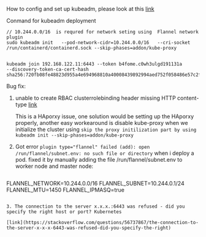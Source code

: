 
How to config and set up kubeadm, please look at this [link](https://computingforgeeks.com/install-kubernetes-cluster-ubuntu-jammy/)

Conmand for kubeadm deployment

```
// 10.244.0.0/16  is requred for network seting using  Flannel network plugin
sudo kubeadm init   --pod-network-cidr=10.244.0.0/16   --cri-socket /run/containerd/containerd.sock --skip-phases=addon/kube-proxy


kubeadm join 192.168.122.11:6443 --token b4fome.c0wh3ulgd191131a         --discovery-token-ca-cert-hash sha256:720fb08fe48823d955a4e694968810a40008439892994aed752f058486e57c2f 
```



Bug fix:
1. unable to create RBAC clusterrolebinding header missing HTTP content-type [link](https://github.com/kubernetes/kubeadm/issues/2699)
   
   This is a HAporxy issue, one solution would be setting up the HAporxy properly, another easy workearound is disable kube-proxy when we initialize the cluster using `skip the proxy initilization part by using kubeadm init --skip-phases=addon/kube-proxy`

2. Got error `plugin type="flannel" failed (add): open /run/flannel/subnet.env: no such file or directory`   when i deploy a pod.
   fixed it by manually adding the file /run/flannel/subnet.env to worker node and master node:
   ```
FLANNEL_NETWORK=10.244.0.0/16
FLANNEL_SUBNET=10.244.0.1/24
FLANNEL_MTU=1450
FLANNEL_IPMASQ=true
   ```

3. The connection to the server x.x.x.:6443 was refused - did you specify the right host or port? Kubernetes

   [link](https://stackoverflow.com/questions/56737867/the-connection-to-the-server-x-x-x-6443-was-refused-did-you-specify-the-right)

